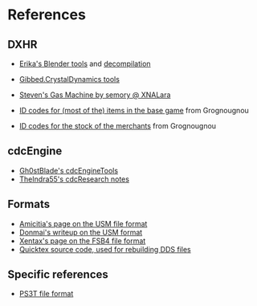 # References

## DXHR
- [Erika's Blender tools](https://github.com/rrika/dxhr) and [decompilation](https://github.com/rrika/cdcEngineDXHR)
- [Gibbed.CrystalDynamics tools](https://github.com/gibbed/Gibbed.CrystalDynamics)
- [Steven's Gas Machine by semory @ XNALara](http://www.xnalara.org/viewtopic.php?f=17&t=1001)

- [ID codes for (most of the) items in the base game](http://www.best-pc-games.com/deusex-human-revolution-items-id-codes.html) from Grognougnou
- [ID codes for the stock of the merchants](http://www.best-pc-games.com/deusex-human-revolution-modding-merchants-stocks.html) from Grognougnou 

## cdcEngine

- [Gh0stBlade's cdcEngineTools](https://github.com/Gh0stBlade/cdcEngineTools)
- [TheIndra55's cdcResearch notes](https://cdcengine.re/docs/)

## Formats

- [Amicitia's page on the USM file format](https://amicitia.miraheze.org/wiki/USM)
- [Donmai's writeup on the USM format](https://listed.to/@donmai/24921/criware-s-usm-format-part-1)
- [Xentax's page on the FSB4 file format](http://wiki.xentax.com/index.php/FMOD_Audio_FSB)
- [Quicktex source code, used for rebuilding DDS files](https://github.com/drewcassidy/quicktex)

## Specific references

- [PS3T file format](https://github.com/Gh0stBlade/cdcEngineTools/blob/master/PCD2DDS/PCD.cpp)
